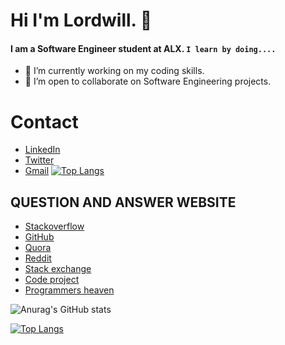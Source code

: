 # Hi I'm Lordwill. 👋

#### I am a Software Engineer student at ALX. `I learn by doing....`

- 🔭 I’m currently working on my coding skills.
- 👯 I’m open to collaborate on Software Engineering projects. 

# Contact 
* [LinkedIn](https://www.linkedin.com/in/godswill-kalu-358750221/)
* [Twitter](https://twitter.com/IamLordwill)
* [Gmail](messagelordwill@gmail.com)
[![Top Langs](https://github-readme-stats.vercel.app/api/top-langs/?Lordwill1=anuraghazra&layout=compact)](https://github.com/anuraghazra/github-readme-stats)

## QUESTION AND ANSWER WEBSITE 

* [Stackoverflow](https://Stackoverflow.com/)
* [GitHub](https://github.com/)
* [Quora](https://quora.com/)
* [Reddit](https://reddit.com/)
* [Stack exchange](https://Stackexchange.com/)
* [Code project](https://codeproject.com/)
* [Programmers heaven](https://programmersheaven.com/)

![Anurag's GitHub stats](https://github-readme-stats.verce.app/api?username=Lordwill1&show_icons=true&theme=radical)

[![Top Langs](https://github-readme-stats.vercel.app/api/top-langs/?Lordwill1=anuraghazra&layout=compact)](https://github.com/anuraghazra/github-readme-stats)
